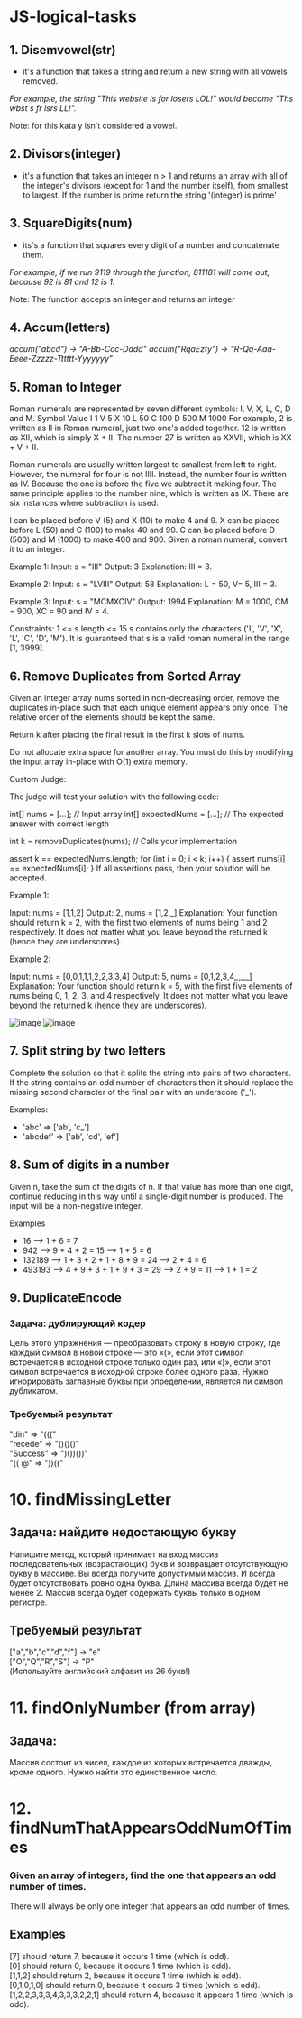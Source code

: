 # JS-logical-tasks

## 1. Disemvowel(str)
- it's a function that takes a string and return a new string with all vowels removed.

*For example, the string "This website is for losers LOL!" would become "Ths wbst s fr lsrs LL!".*

Note: for this kata y isn't considered a vowel.

## 2. Divisors(integer)
- it's a function that takes an integer n > 1 and returns an array with all of the integer's divisors (except for 1 and the number itself), from smallest to largest. If the number is prime return the string '(integer) is prime' 

## 3. SquareDigits(num)
- its's a function that squares every digit of a number and concatenate them.

*For example, if we run 9119 through the function, 811181 will come out, because 92 is 81 and 12 is 1.*

Note: The function accepts an integer and returns an integer

## 4. Accum(letters)

*accum("abcd") -> "A-Bb-Ccc-Dddd"*
*accum("RqaEzty") -> "R-Qq-Aaa-Eeee-Zzzzz-Tttttt-Yyyyyyy"*

## 5. Roman to Integer

Roman numerals are represented by seven different symbols: I, V, X, L, C, D and M.
Symbol       Value
I             1
V             5
X             10
L             50
C             100
D             500
M             1000
For example, 2 is written as II in Roman numeral, just two one's added together. 12 is written as XII, which is simply X + II. The number 27 is written as XXVII, which is XX + V + II.

Roman numerals are usually written largest to smallest from left to right. However, the numeral for four is not IIII. Instead, the number four is written as IV. Because the one is before the five we subtract it making four. The same principle applies to the number nine, which is written as IX. There are six instances where subtraction is used:

I can be placed before V (5) and X (10) to make 4 and 9. 
X can be placed before L (50) and C (100) to make 40 and 90. 
C can be placed before D (500) and M (1000) to make 400 and 900.
Given a roman numeral, convert it to an integer.

Example 1:
Input: s = "III"
Output: 3
Explanation: III = 3.

Example 2:
Input: s = "LVIII"
Output: 58
Explanation: L = 50, V= 5, III = 3.

Example 3:
Input: s = "MCMXCIV"
Output: 1994
Explanation: M = 1000, CM = 900, XC = 90 and IV = 4.
 
Constraints:
1 <= s.length <= 15
s contains only the characters ('I', 'V', 'X', 'L', 'C', 'D', 'M').
It is guaranteed that s is a valid roman numeral in the range [1, 3999].

## 6. Remove Duplicates from Sorted Array

Given an integer array nums sorted in non-decreasing order, remove the duplicates in-place such that each unique element appears only once. The relative order of the elements should be kept the same.

Return k after placing the final result in the first k slots of nums.

Do not allocate extra space for another array. You must do this by modifying the input array in-place with O(1) extra memory.

Custom Judge:

The judge will test your solution with the following code:

int[] nums = [...]; // Input array
int[] expectedNums = [...]; // The expected answer with correct length

int k = removeDuplicates(nums); // Calls your implementation

assert k == expectedNums.length;
for (int i = 0; i < k; i++) {
    assert nums[i] == expectedNums[i];
}
If all assertions pass, then your solution will be accepted.

 
Example 1:

Input: nums = [1,1,2]
Output: 2, nums = [1,2,_]
Explanation: Your function should return k = 2, with the first two elements of nums being 1 and 2 respectively.
It does not matter what you leave beyond the returned k (hence they are underscores).

Example 2:

Input: nums = [0,0,1,1,1,2,2,3,3,4]
Output: 5, nums = [0,1,2,3,4,_,_,_,_,_]
Explanation: Your function should return k = 5, with the first five elements of nums being 0, 1, 2, 3, and 4 respectively.
It does not matter what you leave beyond the returned k (hence they are underscores).

![image](https://user-images.githubusercontent.com/47991015/168085384-7e75a642-51d8-4e90-b984-70347a7ef9cd.png)
![image](https://user-images.githubusercontent.com/47991015/168085443-fc773abb-11da-4ec2-a63c-d44bc0af228d.png)

## 7. Split string by two letters

Complete the solution so that it splits the string into pairs of two characters. If the string contains an odd number of characters then it should replace the missing second character of the final pair with an underscore ('_').

Examples:

* 'abc' =>  ['ab', 'c_']
* 'abcdef' => ['ab', 'cd', 'ef']

## 8. Sum of digits in a number

Given n, take the sum of the digits of n. If that value has more than one digit, continue reducing in this way until a single-digit number is produced. The input will be a non-negative integer.

Examples
*    16  -->  1 + 6 = 7
*   942  -->  9 + 4 + 2 = 15  -->  1 + 5 = 6
* 132189  -->  1 + 3 + 2 + 1 + 8 + 9 = 24  -->  2 + 4 = 6
* 493193  -->  4 + 9 + 3 + 1 + 9 + 3 = 29  -->  2 + 9 = 11  -->  1 + 1 = 2

## 9. DuplicateEncode

### Задача: дублирующий кодер
Цель этого упражнения — преобразовать строку в новую строку, где каждый символ в новой
строке — это «(», если этот символ встречается в исходной строке только один раз, или
«)», если этот символ встречается в исходной строке более одного раза. Нужно
игнорировать заглавные буквы при определении, является ли символ дубликатом.

### Требуемый результат
"din" => "(((" <br>
"recede" => "()()()" <br>
"Success" => ")())())" <br>
"(( @" => "))(("

# 10. findMissingLetter

## Задача: найдите недостающую букву
Напишите метод, который принимает на вход массив последовательных (возрастающих) букв
и возвращает отсутствующую букву в массиве. Вы всегда получите допустимый массив. И
всегда будет отсутствовать ровно одна буква. Длина массива всегда будет не менее 2.
Массив всегда будет содержать буквы только в одном регистре.
## Требуемый результат
["a","b","c","d","f"] -> "e" <br>
["O","Q","R","S"] -> "P" <br>
(Используйте английский алфавит из 26 букв!)

# 11. findOnlyNumber (from array)

## Задача: 
Массив состоит из чисел, каждое из которых встречается дважды, кроме одного. 
Нужно найти это единственное число.

# 12. findNumThatAppearsOddNumOfTimes 

### Given an array of integers, find the one that appears an odd number of times.
There will always be only one integer that appears an odd number of times.

## Examples
[7] should return 7, because it occurs 1 time (which is odd). <br>
[0] should return 0, because it occurs 1 time (which is odd). <br>
[1,1,2] should return 2, because it occurs 1 time (which is odd). <br>
[0,1,0,1,0] should return 0, because it occurs 3 times (which is odd). <br>
[1,2,2,3,3,3,4,3,3,3,2,2,1] should return 4, because it appears 1 time (which is odd). <br>
